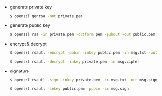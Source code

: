 - generate private key

  ```sh
  $ openssl genrsa -out private.pem
  ```

- generate public key

  ```sh
  $ openssl rsa -in private.pem -outform pem -pubout -out public.pem
  ```

- encrypt & decrypt

  ```sh
  $ openssl rsautl -encrypt -pubin -inkey public.pem -in msg.txt -out msg.cipher

  $ openssl rsautl -decrypt -inkey private.pem -in msg.cipher
  ```

- signature

  ```sh
  $ openssl rsautl -sign -inkey private.pem -in msg.txt -out msg.sign

  $ openssl rsautl -inkey public.pem -pubin -in msg.sign
  ```
